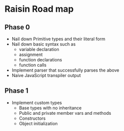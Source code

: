 # Raisin Road map

## Phase 0

* Nail down Primitive types and their literal form
* Nail down basic syntax such as
  * variable declaration
  * assignment
  * function declarations
  * function calls
* Implement parser that successfully parses the above
* Naive JavaScript transpiler output

## Phase 1

* Implement custom types
  * Base types with no inheritance
  * Public and private member vars and methods
  * Constructors
  * Object initialization
